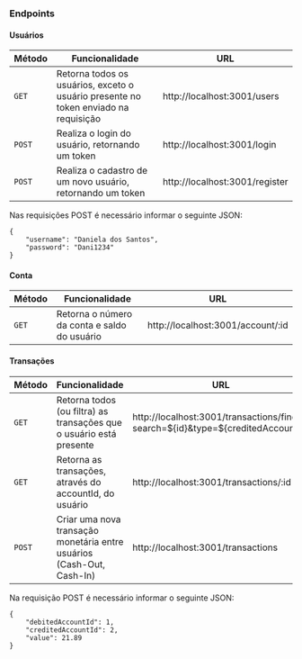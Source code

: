 ### Endpoints
#### Usuários
| Método | Funcionalidade | URL |
|---|---|---|
| `GET` | Retorna todos os usuários, exceto o usuário presente no token enviado na requisição | http://localhost:3001/users |
| `POST` | Realiza o login do usuário, retornando um token | http://localhost:3001/login |
| `POST` | Realiza o cadastro de um novo usuário, retornando um token | http://localhost:3001/register |
Nas requisições POST é necessário informar o seguinte JSON:
```
{
	"username": "Daniela dos Santos",
	"password": "Dani1234"
}
```
#### Conta
| Método | Funcionalidade | URL |
|---|---|---|
| `GET` | Retorna o número da conta e saldo do usuário | http://localhost:3001/account/:id |
#### Transações
| Método | Funcionalidade | URL |
|---|---|---|
| `GET` | Retorna todos (ou filtra) as transações que o usuário está presente | http://localhost:3001/transactions/find?search=${id}&type=${creditedAccountId} |
| `GET` | Retorna as transações, através do accountId, do usuário | http://localhost:3001/transactions/:id |
| `POST` | Criar uma nova transação monetária entre usuários (Cash-Out, Cash-In) | http://localhost:3001/transactions |
Na requisição POST é necessário informar o seguinte JSON:
```
{
	"debitedAccountId": 1,
	"creditedAccountId": 2,
	"value": 21.89
}
```
